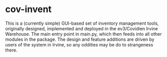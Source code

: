 cov-invent
==========
This is a (currently simple) GUI-based set of inventory management tools, originally designed, implemented and deployed
in the ev3/Covidien Irvine Warehouse.
The main entry point in main.py, which then feeds into all other modules in the package. The design and feature
additions are driven by users of the system in Irvine, so any oddities may be do to strangeness there.

